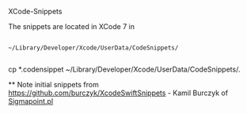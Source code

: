 XCode-Snippets

The snippets are located in XCode 7 in

```

~/Library/Developer/Xcode/UserData/CodeSnippets/


```

cp *.codensippet ~/Library/Developer/Xcode/UserData/CodeSnippets/.

** Note initial snippets from https://github.com/burczyk/XcodeSwiftSnippets - Kamil Burczyk of [Sigmapoint.pl](https://sigmapoint.pl/)